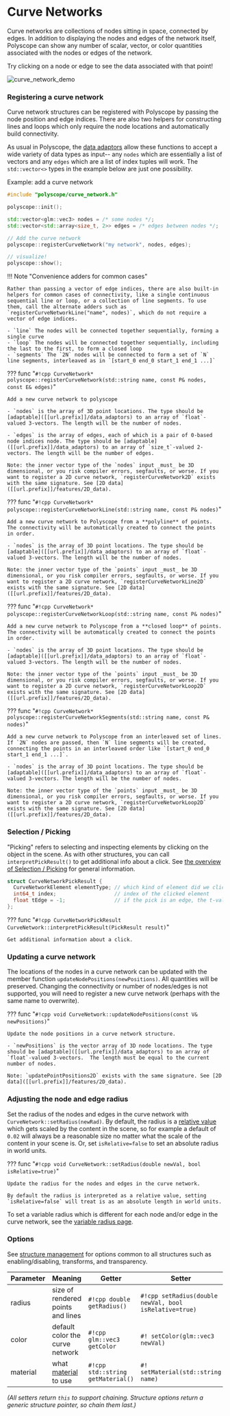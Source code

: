 # Curve Networks

Curve networks are collections of nodes sitting in space, connected by edges. In addition to displaying the nodes and edges of the network itself, Polyscope can show any number of scalar, vector, or color quantities associated with the nodes or edges of the network.

Try clicking on a node or edge to see the data associated with that point!

![curve_network_demo](../../media/curve_network_demo.gif)

### Registering a curve network

Curve network structures can be registered with Polyscope by passing the node position and edge indices. There are also two helpers for constructing lines and loops which only require the node locations and automatically build connectivity.

As usual in Polyscope, the [data adaptors]([[url.prefix]]/data_adaptors) allow these functions to accept a wide variety of data types as input-- any `nodes` which are essentially a list of vectors and any `edges` which are a list of index tuples will work. The `std::vector<>` types in the example below are just one possibility.

Example: add a curve network
```cpp
#include "polyscope/curve_network.h"

polyscope::init();

std::vector<glm::vec3> nodes = /* some nodes */;
std::vector<std::array<size_t, 2>> edges = /* edges between nodes */;

// Add the curve network
polyscope::registerCurveNetwork("my network", nodes, edges);

// visualize!
polyscope::show();
```

!!! Note  "Convenience adders for common cases"

    Rather than passing a vector of edge indices, there are also built-in helpers for common cases of connectivity, like a single continuous sequential line or loop, or a collection of line segments. To use them, call the alternate adders such as `registerCurveNetworkLine("name", nodes)`, which do not require a vector of edge indices.

    - `line` The nodes will be connected together sequentially, forming a single curve
    - `loop` The nodes will be connected together sequentially, including the last to the first, to form a closed loop
    - `segments` The `2N` nodes will be connected to form a set of `N` line segments, interleaved as in `[start_0 end_0 start_1 end_1 ...]`


??? func "`#!cpp CurveNetwork* polyscope::registerCurveNetwork(std::string name, const P& nodes, const E& edges)`"

    Add a new curve network to polyscope

    - `nodes` is the array of 3D point locations. The type should be [adaptable]([[url.prefix]]/data_adaptors) to an array of `float`-valued 3-vectors. The length will be the number of nodes.

    - `edges` is the array of edges, each of which is a pair of 0-based node indices node. The type should be [adaptable]([[url.prefix]]/data_adaptors) to an array of `size_t`-valued 2-vectors. The length will be the number of edges.

    Note: the inner vector type of the `nodes` input _must_ be 3D dimensional, or you risk compiler errors, segfaults, or worse. If you want to register a 2D curve network, `registerCurveNetwork2D` exists with the same signature. See [2D data]([[url.prefix]]/features/2D_data).

??? func "`#!cpp CurveNetwork* polyscope::registerCurveNetworkLine(std::string name, const P& nodes)`"

    Add a new curve network to Polyscope from a **polyline** of points. The connectivity will be automatically created to connect the points in order.

    - `nodes` is the array of 3D point locations. The type should be [adaptable]([[url.prefix]]/data_adaptors) to an array of `float`-valued 3-vectors. The length will be the number of nodes.

    Note: the inner vector type of the `points` input _must_ be 3D dimensional, or you risk compiler errors, segfaults, or worse. If you want to register a 2D curve network, `registerCurveNetworkLine2D` exists with the same signature. See [2D data]([[url.prefix]]/features/2D_data).


??? func "`#!cpp CurveNetwork* polyscope::registerCurveNetworkLoop(std::string name, const P& nodes)`"

    Add a new curve network to Polyscope from a **closed loop** of points. The connectivity will be automatically created to connect the points in order.

    - `nodes` is the array of 3D point locations. The type should be [adaptable]([[url.prefix]]/data_adaptors) to an array of `float`-valued 3-vectors. The length will be the number of nodes.

    Note: the inner vector type of the `points` input _must_ be 3D dimensional, or you risk compiler errors, segfaults, or worse. If you want to register a 2D curve network, `registerCurveNetworkLoop2D` exists with the same signature. See [2D data]([[url.prefix]]/features/2D_data).

??? func "`#!cpp CurveNetwork* polyscope::registerCurveNetworkSegments(std::string name, const P& nodes)`"

    Add a new curve network to Polyscope from an interleaved set of lines. If `2N` nodes are passed, then `N` line segments will be created, connecting the points in an interleaved order like `[start_0 end_0 start_1 end_1 ...]`.

    - `nodes` is the array of 3D point locations. The type should be [adaptable]([[url.prefix]]/data_adaptors) to an array of `float`-valued 3-vectors. The length will be the number of nodes.

    Note: the inner vector type of the `points` input _must_ be 3D dimensional, or you risk compiler errors, segfaults, or worse. If you want to register a 2D curve network, `registerCurveNetworkLoop2D` exists with the same signature. See [2D data]([[url.prefix]]/features/2D_data).

### Selection / Picking

"Picking" refers to selecting and inspecting elements by clicking on the object in the scene.  As with other structures, you can call `interpretPickResult()` to get additional info about a click. See [the overview of Selection / Picking]([[url.prefix]]/basics/interactive_UIs_and_animation/#selection-picking) for general information.

```cpp
struct CurveNetworkPickResult {
  CurveNetworkElement elementType; // which kind of element did we click (enum values: {NODE, EDGE})
  int64_t index;                   // index of the clicked element
  float tEdge = -1;                // if the pick is an edge, the t-value in [0,1] along the edge
};
```

??? func "`#!cpp CurveNetworkPickResult CurveNetwork::interpretPickResult(PickResult result)`"

    Get additional information about a click.

### Updating a curve network

The locations of the nodes in a curve network can be updated with the member function `updateNodePositions(newPositions)`. All quantities will be preserved. Changing the connectivity or number of nodes/edges is not supported, you will need to register a new curve network (perhaps with the same name to overwrite).


??? func "`#!cpp void CurveNetwork::updateNodePositions(const V& newPositions)`"

    Update the node positions in a curve network structure.

    - `newPositions` is the vector array of 3D node locations. The type should be [adaptable]([[url.prefix]]/data_adaptors) to an array of `float`-valued 3-vectors.  The length must be equal to the current number of nodes.

    Note: `updatePointPositions2D` exists with the same signature. See [2D data]([[url.prefix]]/features/2D_data).

### Adjusting the node and edge radius

Set the radius of the nodes and edges in the curve network with `CurveNetwork::setRadius(newRad)`. By default, the radius is a [relative value]([[url.prefix]]/basics/parameters/#scaled-values) which gets scaled by the content in the scene, so for example a default of `0.02` will always be a reasonable size no matter what the scale of the content in your scene is. Or, set `isRelative=false` to set an absolute radius in world units.

??? func "`#!cpp void CurveNetwork::setRadius(double newVal, bool isRelative=true)`"

    Update the radius for the nodes and edges in the curve network.

    By default the radius is interpreted as a relative value, setting `isRelative=false` will treat is as an absolute length in world units.

To set a variable radius which is different for each node and/or edge in the curve network, see the [variable radius page]([[url.prefix]]/structures/curve_network/variable_radius/).


### Options

See [structure management]([[url.prefix]]/structures/structure_management/#structure-options) for options common to all structures such as enabling/disabling, transforms, and transparency.

**Parameter** | **Meaning** | **Getter** | **Setter** | **Persistent?**
--- | --- | --- | --- | ---
radius | size of rendered points and lines | `#!cpp double getRadius()` | `#!cpp setRadius(double newVal, bool isRelative=true)` | [yes]([[url.prefix]]/basics/parameters/#persistent-values) |
color | default color the curve network | `#!cpp glm::vec3 getColor` | `#! setColor(glm::vec3 newVal)` | [yes]([[url.prefix]]/basics/parameters/#persistent-values) |
material | what [material]([[url.prefix]]/features/materials) to use | `#!cpp std::string getMaterial()` | `#! setMaterial(std::string name)` | [yes]([[url.prefix]]/basics/parameters/#persistent-values) |

_(All setters return `this` to support chaining. Structure options return a generic structure pointer, so chain them last.)_
